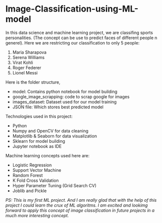 # Image-Classification-using-ML-model

In this data science and machine learning project, we are classifing sports personalities. (The concept can be use to predict faces of different people n generel). Here we are restricting our classification to only 5 people:

1. Maria Sharapova
2. Serena Williams
3. Virat Kohli
4. Roger Federer
5. Lionel Messi

Here is the folder structure,

* model: Contains python notebook for model building
* google_image_scrapping: code to scrap google for images
* images_dataset: Dataset used for our model training
* JSON file: Which stores best predicted model

Technologies used in this project:

* Python
* Numpy and OpenCV for data cleaning
* Matplotlib & Seaborn for data visualization
* Sklearn for model building
* Jupyter notebook  as IDE

Machine learning concepts used here are:

* Logistic Regression
* Support Vector Machine
* Random Forest
* K Fold Cross Validation
* Hyper Parameter Tuning (Grid Search CV)
* Joblib and Pickle

_PS: This is my first ML project. And I am really glad that with the help of this project I could learn the crux of ML algoritms. I am excited and lookimg forward to apply this concept of image classification in future projects in a much more interesting concept._

